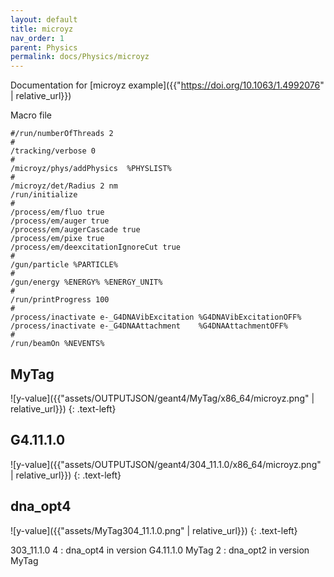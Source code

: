```yaml
---
layout: default
title: microyz
nav_order: 1
parent: Physics
permalink: docs/Physics/microyz
---
```

Documentation for [microyz example]({{"https://doi.org/10.1063/1.4992076" | relative_url}}) 

Macro file
```
#/run/numberOfThreads 2
#
/tracking/verbose 0
#
/microyz/phys/addPhysics  %PHYSLIST%              
#
/microyz/det/Radius 2 nm
/run/initialize
#
/process/em/fluo true
/process/em/auger true
/process/em/augerCascade true
/process/em/pixe true
/process/em/deexcitationIgnoreCut true 
#
/gun/particle %PARTICLE%
#
/gun/energy %ENERGY% %ENERGY_UNIT%
#
/run/printProgress 100
#
/process/inactivate e-_G4DNAVibExcitation %G4DNAVibExcitationOFF% 
/process/inactivate e-_G4DNAAttachment    %G4DNAAttachmentOFF%
#
/run/beamOn %NEVENTS%
```

## MyTag

![y-value]({{"assets/OUTPUTJSON/geant4/MyTag/x86_64/microyz.png" | relative_url}})
{: .text-left}

## G4.11.1.0
![y-value]({{"assets/OUTPUTJSON/geant4/304_11.1.0/x86_64/microyz.png" | relative_url}})
{: .text-left}

## dna_opt4

![y-value]({{"assets/MyTag304_11.1.0.png" | relative_url}})
{: .text-left}

303_11.1.0 4 : dna_opt4 in version G4.11.1.0
MyTag 2 : dna_opt2 in version MyTag
